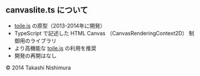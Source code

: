 ## canvaslite.ts について
* [toile.js](https://github.com/TakashiNishimura/toile.js/blob/master/README.md) の原型（2013-2014年に開発）
* TypeScript で記述した HTML Canvas （CanvasRenderingContext2D） 制御用のライブラリ
* より高機能な [toile.js](https://github.com/TakashiNishimura/toile.js/blob/master/README.md) の利用を推奨
* 開発の再開はなし

© 2014 Takashi Nishimura
